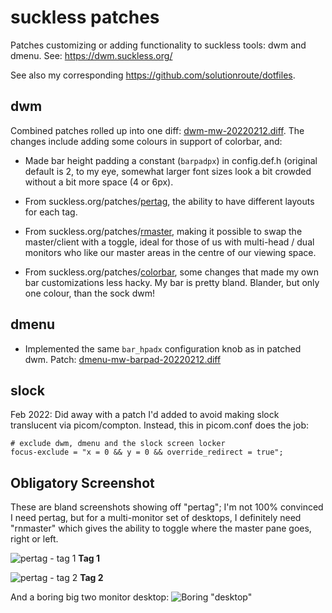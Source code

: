 # suckless patches
Patches customizing or adding functionality to suckless tools: dwm and dmenu. See: https://dwm.suckless.org/

See also my corresponding https://github.com/solutionroute/dotfiles.

## dwm

Combined patches rolled up into one diff: [dwm-mw-20220212.diff](https://github.com/solutionroute/suckless-patches/blob/main/dwm-mw-20220212.diff). 
The changes include adding some colours in support of colorbar, and:

* Made bar height padding a constant (`barpadpx`) in config.def.h (original
  default is 2, to my eye, somewhat larger font sizes look a bit crowded
  without a bit more space (4 or 6px).

* From suckless.org/patches/[pertag](https://dwm.suckless.org/patches/pertag/), 
  the ability to have different layouts for each tag.

* From suckless.org/patches/[rmaster](https://dwm.suckless.org/patches/rmaster/),
  making it possible to swap the master/client with a toggle, ideal for those
  of us with multi-head / dual monitors who like our master areas in the centre
  of our viewing space.

* From suckless.org/patches/[colorbar](https://dwm.suckless.org/patches/colorbar/),
  some changes that made my own bar customizations less hacky. My bar is pretty
  bland.  Blander, but only one colour, than the sock dwm!

## dmenu

* Implemented the same `bar_hpadx` configuration knob as in patched dwm. Patch: [dmenu-mw-barpad-20220212.diff](https://github.com/solutionroute/suckless-patches/blob/main/dmenu-mw-barpad-20220212.diff)

## slock

Feb 2022: Did away with a patch I'd added to avoid making slock translucent via picom/compton. 
Instead, this in picom.conf does the job:

    # exclude dwm, dmenu and the slock screen locker
    focus-exclude = "x = 0 && y = 0 && override_redirect = true";

## Obligatory Screenshot

These are bland screenshots showing off "pertag"; I'm not 100% convinced I need pertag, 
but for a multi-monitor set of desktops, I definitely need "rnmaster" which gives the 
ability to toggle where the master pane goes, right or left.

![pertag - tag 1](https://raw.githubusercontent.com/solutionroute/suckless-patches/main/screenshots/pertag1.png)
**Tag 1**

![pertag - tag 2](https://raw.githubusercontent.com/solutionroute/suckless-patches/main/screenshots/pertag2.png)
**Tag 2**
 
And a boring big two monitor desktop:
![Boring "desktop"](https://raw.githubusercontent.com/solutionroute/suckless-patches/main/screenshots/20220104-172007.png)
